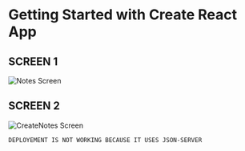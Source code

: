# Getting Started with Create React App

## SCREEN 1

![Notes Screen](https://user-images.githubusercontent.com/43001208/132956101-db30ee34-b965-4f8e-9a4c-253488fdfba0.png)

## SCREEN 2

![CreateNotes Screen](https://user-images.githubusercontent.com/43001208/132956113-fad8c61d-5c89-47df-a83f-b69bb31a09ad.png)

`DEPLOYEMENT IS NOT WORKING BECAUSE IT USES JSON-SERVER`
